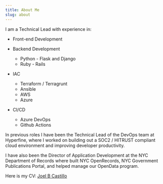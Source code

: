 ```yaml
---
title: About Me
slug: about
---
```

I am a Technical Lead with experience in:

* Front-end Development
* Backend Development 

  * Python - Flask and Django
  * Ruby - Rails
* IAC

  * Terraform / Terragrunt
  * Ansible
  * AWS 
  * Azure
* CI/CD

  * Azure DevOps
  * Github Actions 

In previous roles I have been the Technical Lead of the DevOps team at Hyperfine, where I worked on building out a SOC2 / HITRUST compliant cloud environment and improving developer productivity.

I have also been the Director of Application Development at the NYC Department of Records where built NYC OpenRecords, NYC Government Publications Portal, and helped manage our OpenData program.

Here is my CV: [Joel B Castillo](https://jbc.dev/img/resume-joel-b-castillo.pdf)
